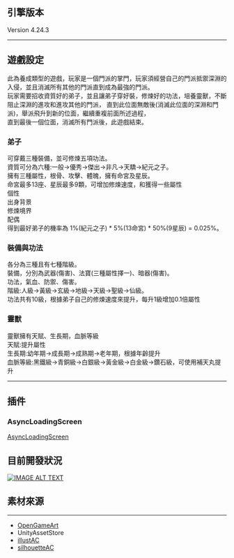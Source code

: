 ## 引擎版本    

Version 4.24.3

* * * 

## 遊戲設定  
此為養成類型的遊戲，玩家是一個門派的掌門，玩家須經營自己的門派抵禦深淵的入侵，並且消滅所有其他的門派直到成為最強的門派。  
玩家需要招收資質好的弟子，並且讓弟子穿好裝，修煉好的功法，培養靈獸，不斷阻止深淵的進攻和進攻其他的門派，
直到此位面無敵後(消滅此位面的深淵和門派)，舉派飛升到新的位面，繼續重複前面所述過程，  
直到最後一個位面，消滅所有門派後，此遊戲結束。   

### 弟子  
可穿戴三種裝備，並可修煉五項功法。  
資質可分為六種:一般->優秀->傑出->非凡->天驕->紀元之子。  
擁有三種屬性，根骨、攻擊、體魄，擁有命宮及星辰。  
命宮最多13座、星辰最多9顆，可增加修煉速度，和獲得一些屬性  
個性  
出身背景  
修煉境界  
配偶   
得到最好弟子的機率為 1%(紀元之子) * 5%(13命宮) * 50%(9星辰) = 0.025%。  

### 裝備與功法
各分為三種且有七種階級。  
裝備，分別為武器(傷害)、法寶(三種屬性擇一)、暗器(傷害)。  
功法，氣血、防禦、傷害。  
階級:人級->黃級->玄級->地級->天級->聖級->仙級。  
功法共有10級，根據弟子自己的修煉速度來提升，每升1級增加0.1倍屬性  

### 靈獸  
靈獸擁有天賦、生長期，血脈等級  
天賦:提升屬性  
生長期:幼年期→成長期→成熟期→老年期，根據年齡提升  
血脈等級:黑鐵級→青銅級→白銀級→黃金級→白金級→鑽石級，可使用補天丸提升  

* * *
## 插件
  
### AsyncLoadingScreen  

[AsyncLoadingScreen](https://github.com/truong-bui/AsyncLoadingScreen)  

## 目前開發狀況  

[![IMAGE ALT TEXT](http://img.youtube.com/vi/hLXrf5gS4mc/0.jpg)](http://www.youtube.com/watch?v=hLXrf5gS4mc "煉製丹藥")  

## 素材來源    

* * *  

* [OpenGameArt](https://opengameart.org/)  
* UnityAssetStore  
* [illustAC](https://ac-illust.com/tw)   
* [silhouetteAC](https://silhouette-ac.com/)  
